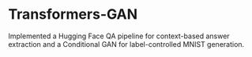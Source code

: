 # Transformers-GAN
Implemented a Hugging Face QA pipeline for context-based answer extraction and a Conditional GAN for label-controlled MNIST generation.
